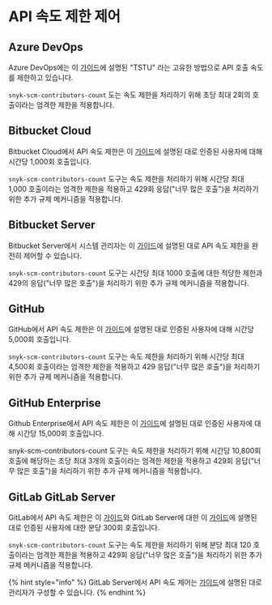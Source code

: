 # API 속도 제한 제어

## Azure DevOps

Azure DevOps에는 이 [가이드](https://docs.microsoft.com/en-us/azure/devops/integrate/concepts/rate-limits?view=azure-devops)에 설명된 "TSTU" 라는 고유한 방법으로 API 호출 속도를 제한하고 있습니다.

`snyk-scm-contributors-count` 도는 속도 제한을 처리하기 위해 초당 최대 2회의 호출이라는 엄격한 제한을 적용합니다.

## Bitbucket Cloud

Bitbucket Cloud에서 API 속도 제한은 이 [가이드](https://support.atlassian.com/bitbucket-cloud/docs/api-request-limits/)에 설명된 대로 인증된 사용자에 대해 시간당 1,000회 호출입니다.

`snyk-scm-contributors-count` 도구는 속도 제한을 처리하기 위해 시간당 최대 1,000 호출이라는 엄격한 제한을 적용하고 429회 응답("너무 많은 호출")을 처리하기 위한 추가 규제 메커니즘을 적용합니다.

## Bitbucket Server

Bitbucket Server에서 시스템 관리자는 이 [가이드](https://confluence.atlassian.com/bitbucketserver/improving-instance-stability-with-rate-limiting-976171954.html)에 설명된 대로 API 속도 제한을 완전히 제어할 수 있습니다.

`snyk-scm-contributors-count` 도구는 시간당 최대 1000 호출에 대한 적당한 제한과 429의 응답("너무 많은 호출")을 처리하기 위한 추가 규제 메커니즘을 적용합니다.

## GitHub

GitHub에서 API 속도 제한은 이 [가이드](https://docs.github.com/en/developers/apps/building-github-apps/rate-limits-for-github-apps)에 설명된 대로 인증된 사용자에 대해 시간당 5,000회 호출입니다.

`snyk-scm-contributors-count` 도구는 속도 제한을 처리하기 위해 시간당 최대 4,500회 호출이라는 엄격한 제한을 적용하고 429 응답("너무 많은 호출")을 처리하기 위한 추가 규제 메커니즘을 적용합니다.

## GitHub Enterprise

Github Enterprise에서 API 속도 제한은 이 [가이드](https://docs.github.com/en/developers/apps/building-github-apps/rate-limits-for-github-apps)에 설명된 대로 인증된 사용자에 대해 시간당 15,000회 호출입니다.

snyk-scm-contributors-count 도구는 속도 제한을 처리하기 위해 시간당 10,800회 호출에 해당하는 초당 최대 3개의 호출이라는 엄격한 제한을 적용하고 429회 응답("너무 많은 호출")을 처리하기 위한 추가 규제 메커니즘을 적용합니다.

## GitLab  GitLab Server

GitLab에서 API 속도 제한은 이 [가이드](https://docs.gitlab.com/ee/user/gitlab\_com/index.html#gitlabcom-specific-rate-limits)와 GitLab Server에 대한 이 [가이드](https://docs.gitlab.com/ee/user/admin\_area/settings/rate\_limits\_on\_raw\_endpoints.html)에 설명된 대로 인증된 사용자에 대한 분당 300회 호출입니다.

`snyk-scm-contributors-count` 도구는 속도 제한을 처리하기 위해 분당 최대 120 호출이라는 엄격한 제한을 적용하고 429회 응답("너무 많은 호출")을 처리하기 위한 추가 규제 메커니즘을 적용합니다.

{% hint style="info" %}
GitLab Server에서 API 속도 제어는 [가이드](https://docs.gitlab.com/ee/user/admin\_area/settings/rate\_limits\_on\_raw\_endpoints.html)에 설명된 대로 관리자가 구성할 수 있습니다.
{% endhint %}
